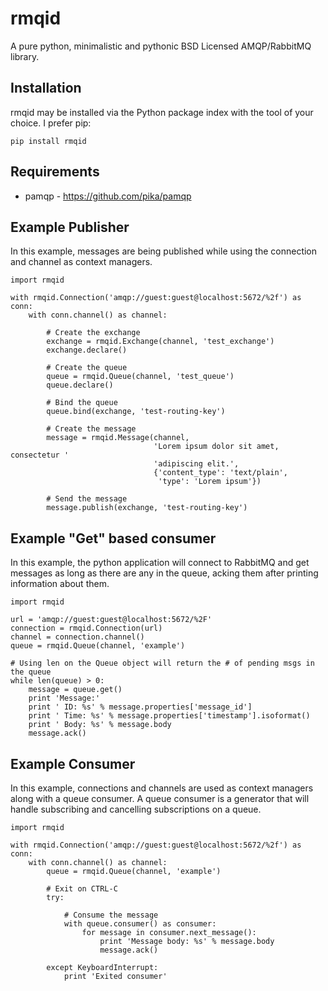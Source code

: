 rmqid
=====
A pure python, minimalistic and pythonic BSD Licensed AMQP/RabbitMQ library.

Installation
------------
rmqid may be installed via the Python package index with the tool of your choice. I prefer pip:

    pip install rmqid

Requirements
------------
  - pamqp - https://github.com/pika/pamqp

Example Publisher
-----------------
In this example, messages are being published while using the connection and
channel as context managers.

    import rmqid

    with rmqid.Connection('amqp://guest:guest@localhost:5672/%2f') as conn:
        with conn.channel() as channel:

            # Create the exchange
            exchange = rmqid.Exchange(channel, 'test_exchange')
            exchange.declare()

            # Create the queue
            queue = rmqid.Queue(channel, 'test_queue')
            queue.declare()

            # Bind the queue
            queue.bind(exchange, 'test-routing-key')

            # Create the message
            message = rmqid.Message(channel,
                                    'Lorem ipsum dolor sit amet, consectetur '
                                    'adipiscing elit.',
                                    {'content_type': 'text/plain',
                                     'type': 'Lorem ipsum'})

            # Send the message
            message.publish(exchange, 'test-routing-key')

Example "Get" based consumer
----------------------------
In this example, the python application will connect to RabbitMQ and get
messages as long as there are any in the queue, acking them after printing
information about them.

    import rmqid

    url = 'amqp://guest:guest@localhost:5672/%2F'
    connection = rmqid.Connection(url)
    channel = connection.channel()
    queue = rmqid.Queue(channel, 'example')

    # Using len on the Queue object will return the # of pending msgs in the queue
    while len(queue) > 0:
        message = queue.get()
        print 'Message:'
        print ' ID: %s' % message.properties['message_id']
        print ' Time: %s' % message.properties['timestamp'].isoformat()
        print ' Body: %s' % message.body
        message.ack()


Example Consumer
----------------
In this example, connections and channels are used as context managers along
with a queue consumer. A queue consumer is a generator that will handle
subscribing and cancelling subscriptions on a queue.

    import rmqid

    with rmqid.Connection('amqp://guest:guest@localhost:5672/%2f') as conn:
        with conn.channel() as channel:
            queue = rmqid.Queue(channel, 'example')

            # Exit on CTRL-C
            try:

                # Consume the message
                with queue.consumer() as consumer:
                    for message in consumer.next_message():
                        print 'Message body: %s' % message.body
                        message.ack()

            except KeyboardInterrupt:
                print 'Exited consumer'
